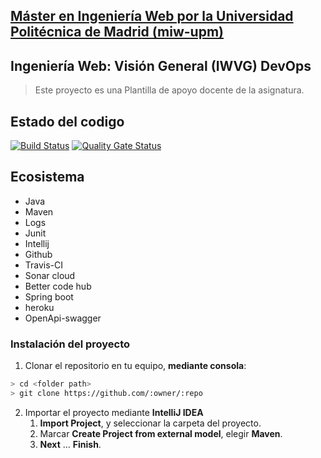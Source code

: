 ## [Máster en Ingeniería Web por la Universidad Politécnica de Madrid (miw-upm)](http://miw.etsisi.upm.es)
## Ingeniería Web: Visión General (IWVG) DevOps
> Este proyecto es una Plantilla de apoyo docente de la asignatura.

## Estado del codigo
[![Build Status](https://app.travis-ci.com/Dhernandez04/ecosystem-demo.svg?branch=develop)](https://app.travis-ci.com/Dhernandez04/ecosystem-demo)
[![Quality Gate Status](https://sonarcloud.io/api/project_badges/measure?project=com.empleados.app%3Acrud_empleados&metric=alert_status)](https://sonarcloud.io/summary/new_code?id=com.empleados.app%3Acrud_empleados)
## Ecosistema
   * Java
   * Maven
   * Logs
   * Junit
   * Intellij
   * Github
   * Travis-CI
   * Sonar cloud
   * Better code hub
   * Spring boot
   * heroku
   * OpenApi-swagger
###  Instalación del proyecto
1. Clonar el repositorio en tu equipo, **mediante consola**:
```sh
> cd <folder path>
> git clone https://github.com/:owner/:repo
```
2. Importar el proyecto mediante **IntelliJ IDEA**
    1. **Import Project**, y seleccionar la carpeta del proyecto.
    1. Marcar **Create Project from external model**, elegir **Maven**.
    1. **Next** … **Finish**.